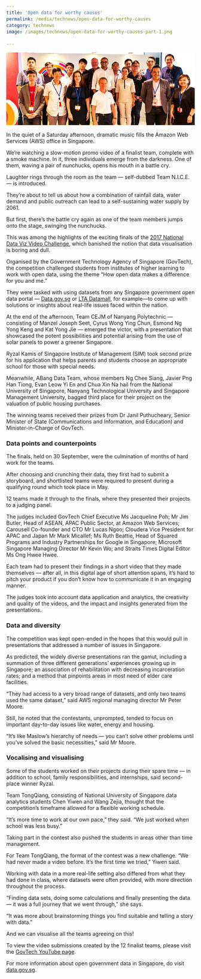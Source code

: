 ```yaml
---
title: 'Open data for worthy causes'
permalink: /media/technews/open-data-for-worthy-causes
category: technews
image: /images/technews/open-data-for-worthy-causes-part-1.png

---
```



![Open data for worthy causes](/images/technews/open-data-for-worthy-causes-part-1.png)

In the quiet of a Saturday afternoon, dramatic music fills the Amazon Web Services (AWS) office in Singapore.

We’re watching a slow-motion promo video of a finalist team, complete with a smoke machine. In it, three individuals emerge from the darkness. One of them, waving a pair of nunchucks, opens his mouth in a battle cry.

Laughter rings through the room as the team — self-dubbed Team N.I.C.E.— is introduced.

They’re about to tell us about how a combination of rainfall data, water demand and public outreach can lead to a self-sustaining water supply by 2061.

But first, there’s the battle cry again as one of the team members jumps onto the stage, swinging the nunchucks.

This was among the highlights of the exciting finals of the [2017 National Data Viz Video Challenge](https://www.tech.gov.sg/Media-Room/Events/2017/National-Data-Viz-Video-Challenge), which banished the notion that data visualisation is boring and dull.

Organised by the Government Technology Agency of Singapore (GovTech), the competition challenged students from institutes of higher learning to work with open data, using the theme “How open data makes a difference for you and me.”

They were tasked with using datasets from any Singapore government open data portal — [Data.gov.sg](https://data.gov.sg/) or [LTA Datamall](https://www.mytransport.sg/content/mytransport/home/dataMall.html), for example—to come up with solutions or insights about real-life issues faced within the nation.

At the end of the afternoon, Team CEJM of Nanyang Polytechnic — consisting of Manzel Joseph Seet, Cyrus Wong Ying Chun, Esmond Ng Yong Keng and Kat Yong Jie — emerged the victor, with a presentation that showcased the potent possibilities and potential arising from the use of solar panels to power a greener Singapore.

Ryzal Kamis of Singapore Institute of Management (SIM) took second prize for his application that helps parents and students choose an appropriate school for those with special needs.

Meanwhile, ABang Data Team, whose members Ng Chee Siang, Javier Png Han Tiong, Evan Leow Yi En and Chua Xin Na hail from the National University of Singapore, Nanyang Technological University and Singapore Management University, bagged third place for their project on the valuation of public housing purchases.

The winning teams received their prizes from Dr Janil Puthucheary, Senior Minister of State (Communications and Information, and Education) and Minister-in-Charge of GovTech.

### **Data points and counterpoints**
The finals, held on 30 September, were the culmination of months of hard work for the teams.

After choosing and crunching their data, they first had to submit a storyboard, and shortlisted teams were required to present during a qualifying round which took place in May.

12 teams made it through to the finals, where they presented their projects to a judging panel.

The judges included GovTech Chief Executive Ms Jacqueline Poh; Mr Jim Butler, Head of ASEAN, APAC Public Sector, at Amazon Web Services; Carousell Co-founder and CTO Mr Lucas Ngoo; Cloudera Vice President for APAC and Japan Mr Mark Micallef; Ms Ruth Beattie, Head of Squared Programs and Industry Partnerships for Google in Singapore; Microsoft Singapore Managing Director Mr Kevin Wo; and Straits Times Digital Editor Ms Ong Hwee Hwee.

Each team had to present their findings in a short video that they made themselves — after all, in this digital age of short attention spans, it’s hard to pitch your product if you don’t know how to communicate it in an engaging manner.

The judges took into account data application and analytics, the creativity and quality of the videos, and the impact and insights generated from the presentations.

### **Data and diversity**
The competition was kept open-ended in the hopes that this would pull in presentations that addressed a number of issues in Singapore.

As predicted, the widely diverse presentations ran the gamut, including a summation of three different generations’ experiences growing up in Singapore; an association of rehabilitation with decreasing incarceration rates; and a method that pinpoints areas in most need of elder care facilities.

“They had access to a very broad range of datasets, and only two teams used the same dataset,” said AWS regional managing director Mr Peter Moore.

Still, he noted that the contestants, unprompted, tended to focus on important day-to-day issues like water, energy and housing.

“It’s like Maslow’s hierarchy of needs — you can’t solve other problems until you’ve solved the basic necessities,” said Mr Moore.

### **Vocalising and visualising**
Some of the students worked on their projects during their spare time — in addition to school, family responsibilities, and internships, said second-place winner Ryzal.

Team TongQiang, consisting of National University of Singapore data analytics students Chen Yiwen and Wang Zejia, thought that the competition’s timeframe allowed for a flexible working schedule.

“It’s more time to work at our own pace,” they said. “We just worked when school was less busy.”

Taking part in the contest also pushed the students in areas other than time management.

For Team TongQiang, the format of the contest was a new challenge. “We had never made a video before. It’s the first time we tried,” Yiwen said.

Working with data in a more real-life setting also differed from what they had done in class, where datasets were often provided, with more direction throughout the process.

“Finding data sets, doing some calculations and finally presenting the data — it was a full journey that we went through,” she says.

“It was more about brainstorming things you find suitable and telling a story with data."

And we can visualise all the teams agreeing on this!

To view the video submissions created by the 12 finalist teams, please visit the [GovTech YouTube page](https://www.youtube.com/user/IDASingapore/videos).

For more information about open government data in Singapore, do visit [data.gov.sg](https://data.gov.sg/).
